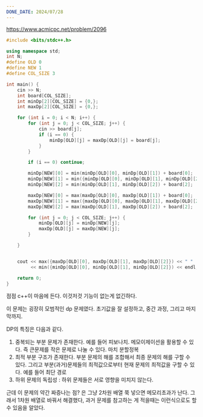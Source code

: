 ```yaml
---
DONE_DATE: 2024/07/28
---
```


https://www.acmicpc.net/problem/2096

```c++
#include <bits/stdc++.h>

using namespace std;
int N;
#define OLD 0
#define NEW 1
#define COL_SIZE 3

int main() {
    cin >> N;
    int board[COL_SIZE];
    int minDp[2][COL_SIZE] = {0,};
    int maxDp[2][COL_SIZE] = {0,};

    for (int i = 0; i < N; i++) {
        for (int j = 0; j < COL_SIZE; j++) {
            cin >> board[j];
            if (i == 0) {
                minDp[OLD][j] = maxDp[OLD][j] = board[j];
            }
        }

        if (i == 0) continue;

        minDp[NEW][0] = min(minDp[OLD][0], minDp[OLD][1]) + board[0];
        minDp[NEW][1] = min({minDp[OLD][0], minDp[OLD][1], minDp[OLD][2]}) + board[1];
        minDp[NEW][2] = min(minDp[OLD][1], minDp[OLD][2]) + board[2];

        maxDp[NEW][0] = max(maxDp[OLD][0], maxDp[OLD][1]) + board[0];
        maxDp[NEW][1] = max({maxDp[OLD][0], maxDp[OLD][1], maxDp[OLD][2]}) + board[1];
        maxDp[NEW][2] = max(maxDp[OLD][1], maxDp[OLD][2]) + board[2];

        for (int j = 0; j < COL_SIZE; j++) {
            minDp[OLD][j] = minDp[NEW][j];
            maxDp[OLD][j] = maxDp[NEW][j];
        }

    }


    cout << max({maxDp[OLD][0], maxDp[OLD][1], maxDp[OLD][2]}) << " "
         << min({minDp[OLD][0], minDp[OLD][1], minDp[OLD][2]}) << endl;

    return 0;
}

```

점점 c++이 마음에 든다. 이것저것 기능이 없는게 없긴하다.

이 문제는 굉장히 모범적인 dp 문제였다.
초기값을 잘 설정하고, 중간 과정, 그리고 마지막까지.

DP의 특징은 다음과 같다.

1. 중복되는 부분 문제가 존재한다. 예를 들어 피보나치. 메모이제이션을 활용할 수 있다. 즉 큰문제를 작은 문제로 나눌 수 있다. 마치 분할정복
2. 최적 부분 구조가 존재한다. 부분 문제의 해를 조합해서 최종 문제의 해를 구할 수 있다. 그리고 부분(과거)문제들의 최적값으로부터 현재 문제의 최적값을 구할 수 있다. 예를 들어 최단 경로
3. 하위 문제의 독립성 : 하위 문제들은 서로 영향을 미치지 않는다.

근데 이 문제의 약간 짜증나는 점? 은 그냥 2차원 배열 쭉 넣으면 메모리초과가 난다.
그래서 1차원 배열로 바꿔서 해결했다, 과거 문제를 참고하는 게 적을때는 이런식으로도 할 수 있음을 알았다.



